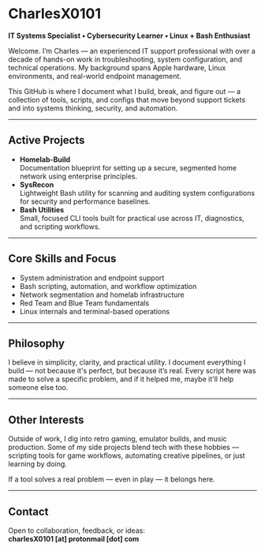 <h1>CharlesX0101</h1>

<p><strong>IT Systems Specialist • Cybersecurity Learner • Linux + Bash Enthusiast</strong></p>

<p>
Welcome. I’m Charles — an experienced IT support professional with over a decade of hands-on work in troubleshooting, system configuration, and technical operations. My background spans Apple hardware, Linux environments, and real-world endpoint management.
</p>

<p>
This GitHub is where I document what I build, break, and figure out — a collection of tools, scripts, and configs that move beyond support tickets and into systems thinking, security, and automation.
</p>

<hr>

<h2>Active Projects</h2>

<ul>
  <li><strong>Homelab-Build</strong><br>
  Documentation blueprint for setting up a secure, segmented home network using enterprise principles.</li>
  
  <li><strong>SysRecon</strong><br>
  Lightweight Bash utility for scanning and auditing system configurations for security and performance baselines.</li>

  <li><strong>Bash Utilities</strong><br>
  Small, focused CLI tools built for practical use across IT, diagnostics, and scripting workflows.</li>
</ul>

<hr>

<h2>Core Skills and Focus</h2>

<ul>
  <li>System administration and endpoint support</li>
  <li>Bash scripting, automation, and workflow optimization</li>
  <li>Network segmentation and homelab infrastructure</li>
  <li>Red Team and Blue Team fundamentals</li>
  <li>Linux internals and terminal-based operations</li>
</ul>

<hr>

<h2>Philosophy</h2>

<p>
I believe in simplicity, clarity, and practical utility. I document everything I build — not because it's perfect, but because it’s real. Every script here was made to solve a specific problem, and if it helped me, maybe it'll help someone else too.
</p>

<hr>

<h2>Other Interests</h2>

<p>
Outside of work, I dig into retro gaming, emulator builds, and music production. Some of my side projects blend tech with these hobbies — scripting tools for game workflows, automating creative pipelines, or just learning by doing.
</p>

<p>If a tool solves a real problem — even in play — it belongs here.</p>

<hr>

<h2>Contact</h2>

<p>
Open to collaboration, feedback, or ideas:<br>
<strong>charlesX0101 [at] protonmail [dot] com</strong>
</p>

